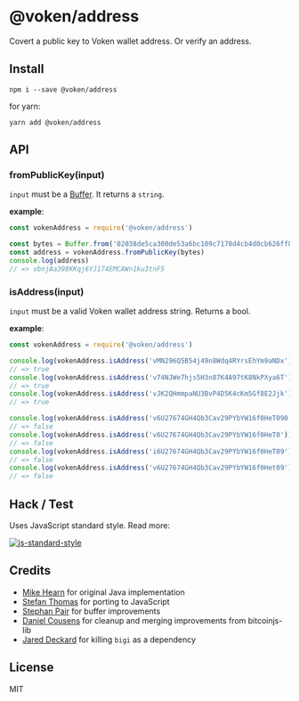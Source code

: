 @voken/address
==============

Covert a public key to Voken wallet address. Or verify an address.


Install
-------


```
npm i --save @voken/address
```

for yarn:

```
yarn add @voken/address
```


API
---

### fromPublicKey(input)

`input` must be a [Buffer](https://nodejs.org/api/buffer.html). It returns a `string`.

**example**:

```js
const vokenAddress = require('@voken/address')

const bytes = Buffer.from('02038de5ca300de53a6bc109c7178d4cb4d0cb626ff824c03872c64291fd04d8fa', 'hex')
const address = vokenAddress.fromPublicKey(bytes)
console.log(address)
// => vbnjAa398KKqj6YJ174EMCAWn1ku3tnF5
```


### isAddress(input)

`input` must be a valid Voken wallet address string. Returns a bool.

**example**:

```js
const vokenAddress = require('@voken/address')

console.log(vokenAddress.isAddress('vMN296Q5B54j49n8Wdq4RYrsEhYm9aNDx'))
// => true
console.log(vokenAddress.isAddress('v74NJWe7hjs5H3n87K4A97tK8NkPXya6T'))
// => true
console.log(vokenAddress.isAddress('vJK2QHmmpaNU3BvP4D5K4cKm5Gf8E2Jjk'))
// => true

console.log(vokenAddress.isAddress('v6U27674GH4Qb3Cav29PYbYW16f0HeT090'))
// => false
console.log(vokenAddress.isAddress('v6U27674GH4Qb3Cav29PYbYW16f0HeT0'))
// => false
console.log(vokenAddress.isAddress('i6U27674GH4Qb3Cav29PYbYW16f0HeT09'))
// => false
console.log(vokenAddress.isAddress('v6U27674GH4Qb3Cav29PYbYW16f0Het09'))
// => false
```


Hack / Test
-----------

Uses JavaScript standard style. Read more:

[![js-standard-style](https://cdn.rawgit.com/feross/standard/master/badge.svg)](https://github.com/feross/standard)


Credits
-------
- [Mike Hearn](https://github.com/mikehearn) for original Java implementation
- [Stefan Thomas](https://github.com/justmoon) for porting to JavaScript
- [Stephan Pair](https://github.com/gasteve) for buffer improvements
- [Daniel Cousens](https://github.com/dcousens) for cleanup and merging improvements from bitcoinjs-lib
- [Jared Deckard](https://github.com/deckar01) for killing `bigi` as a dependency


License
-------

MIT
